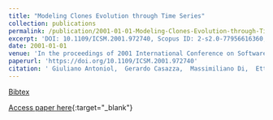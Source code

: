 ```yaml
---
title: "Modeling Clones Evolution through Time Series"
collection: publications
permalink: /publication/2001-01-01-Modeling-Clones-Evolution-through-Time-Series
excerpt: 'DOI: 10.1109/ICSM.2001.972740, Scopus ID: 2-s2.0-77956616360, Cited by: 36'
date: 2001-01-01
venue: 'In the proceedings of 2001 International Conference on Software Maintenance, ICSM 2001, Florence, Italy, November 6-10, 2001'
paperurl: 'https://doi.org/10.1109/ICSM.2001.972740'
citation: ' Giuliano Antoniol,  Gerardo Casazza,  Massimiliano Di,  Ettore Merlo, &quot;Modeling Clones Evolution through Time Series.&quot; In the proceedings of 2001 International Conference on Software Maintenance, ICSM 2001, Florence, Italy, November 6-10, 2001, 2001.'
---
```

[Bibtex](https://dblp.org/rec/bib/conf/icsm/AntoniolCPM01)

[Access paper here](https://doi.org/10.1109/ICSM.2001.972740){:target="_blank"}
